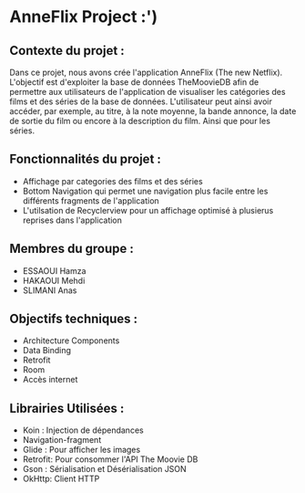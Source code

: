 # AnneFlix Project :')

## Contexte du projet :

Dans ce projet, nous avons crée l'application AnneFlix (The new Netflix). 
L'objectif est d'exploiter la base de données TheMoovieDB afin de permettre aux utilisateurs de l'application de visualiser les catégories des films et des séries de la base de données.
L'utilisateur peut ainsi avoir accéder, par exemple, au titre, à la note moyenne, la bande annonce, la date de sortie du film ou encore à la description du film. 
Ainsi que pour les séries.

## Fonctionnalités du projet : 

* Affichage par categories des films et des séries
* Bottom Navigation qui permet une navigation plus facile entre les différents fragments de l'application
* L'utilsation de Recyclerview pour un affichage optimisé à plusierus reprises dans l'application

## Membres du groupe : 

- ESSAOUI Hamza
- HAKAOUI Mehdi
- SLIMANI Anas

## Objectifs techniques :

- Architecture Components 
- Data Binding
- Retrofit 
- Room
- Accès internet
  <uses-permission android:name="android.permission.INTERNET" />
  <uses-permission android:name="android.permission.ACCESS_NETWORK_STATE"/>

## Librairies Utilisées :

* Koin : Injection de dépendances
* Navigation-fragment
* Glide : Pour afficher les images
* Retrofit: Pour consommer l'API The Moovie DB
* Gson : Sérialisation et Désérialisation JSON
* OkHttp: Client HTTP

